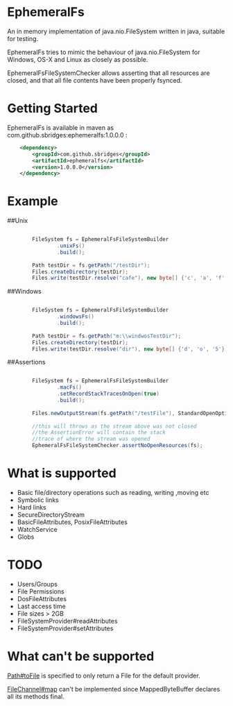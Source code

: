EphemeralFs
==========

An in memory implementation of java.nio.FileSystem written in java, suitable for testing.

EphemeralFs tries to mimic the behaviour of java.nio.FileSystem for Windows, OS-X and Linux as closely as possible.

EphemeralFsFileSystemChecker allows asserting that all resources are closed, and that all file contents have been properly fsynced. 


Getting Started
===============

EphemeralFs is available in maven as com.github.sbridges:ephemeralfs:1.0.0.0 :


```xml
	<dependency>
	    <groupId>com.github.sbridges</groupId>
	    <artifactId>ephemeralfs</artifactId>
	    <version>1.0.0.0</version>
	</dependency>
```

Example
=======

##Unix

```java

        FileSystem fs = EphemeralFsFileSystemBuilder
                .unixFs()
                .build();
                
        Path testDir = fs.getPath("/testDir");
        Files.createDirectory(testDir);
        Files.write(testDir.resolve("cafe"), new byte[] {'c', 'a', 'f', 'e'});
```

##Windows

```java

        FileSystem fs = EphemeralFsFileSystemBuilder
                .windowsFs()
                .build();
        
        Path testDir = fs.getPath("m:\\windwosTestDir");
        Files.createDirectory(testDir);
        Files.write(testDir.resolve("dir"), new byte[] {'d', 'o', '5'});
```


##Assertions 

```java

        FileSystem fs = EphemeralFsFileSystemBuilder
                .macFs()
                .setRecordStackTracesOnOpen(true)
                .build();
        
        Files.newOutputStream(fs.getPath("/testFile"), StandardOpenOption.CREATE);
        
        //this will throws as the stream above was not closed
        //the AssertionError will contain the stack
        //trace of where the stream was opened
        EphemeralFsFileSystemChecker.assertNoOpenResources(fs);    
```

What is supported
=================

* Basic file/directory operations such as reading, writing ,moving etc
* Symbolic links
* Hard links
* SecureDirectoryStream
* BasicFileAttributes, PosixFileAttributes
* WatchService
* Globs

TODO
====

* Users/Groups
* File Permissions
* DosFileAttributes
* Last access time
* File sizes > 2GB
* FileSystemProvider#readAttributes
* FileSystemProvider#setAttributes


What can't be supported
=======================


<a href="http://docs.oracle.com/javase/7/docs/api/java/nio/file/Path.html#toFile()">Path#toFile</a> is specified 
to only return a File for the default provider.

<a href="http://docs.oracle.com/javase/7/docs/api/java/nio/channels/FileChannel.html#map(java.nio.channels.FileChannel.MapMode,%20long,%20long)">FileChannel#map</a> can't be implemented
since MappedByteBuffer declares all its methods final. 


